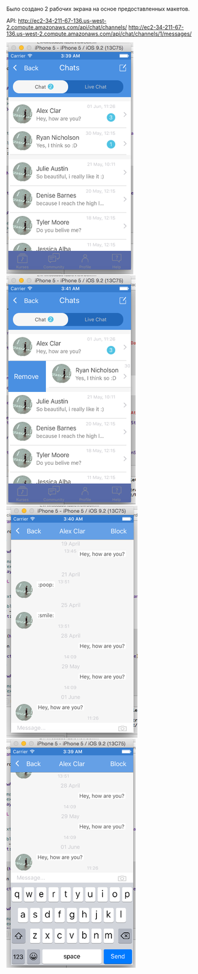 Было создано 2 рабочих экрана на осное предоставленных макетов.

API:
http://ec2-34-211-67-136.us-west-2.compute.amazonaws.com/api/chat/channels/
http://ec2-34-211-67-136.us-west-2.compute.amazonaws.com/api/chat/channels/1/messages/

![alt text](https://github.com/Vokalhe/TestProjectSocialNetwork/blob/master/screenshots/0.png)
![alt text](https://github.com/Vokalhe/TestProjectSocialNetwork/blob/master/screenshots/1.png)
![alt text](https://github.com/Vokalhe/TestProjectSocialNetwork/blob/master/screenshots/2.png)
![alt text](https://github.com/Vokalhe/TestProjectSocialNetwork/blob/master/screenshots/3.png)
